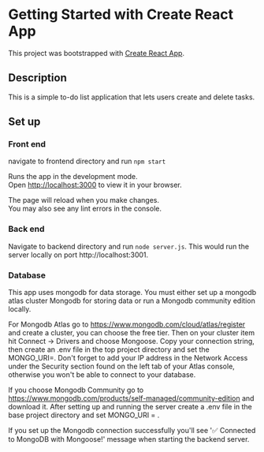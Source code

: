
# Getting Started with Create React App

This project was bootstrapped with [Create React App](https://github.com/facebook/create-react-app).

## Description

This is a simple to-do list application that lets users create and delete tasks.

## Set up

### Front end
navigate to frontend directory and run `npm start`

Runs the app in the development mode.\
Open [http://localhost:3000](http://localhost:3000) to view it in your browser.

The page will reload when you make changes.\
You may also see any lint errors in the console.

### Back end
Navigate to backend directory and run `node server.js`. This would run the server locally on port http://localhost:3001.

### Database
This app uses mongodb for data storage. You must either set up a mongodb atlas cluster Mongodb for storing data or run a Mongodb community edition locally.

For Mongodb Atlas go to https://www.mongodb.com/cloud/atlas/register and create a cluster, you can choose the free tier. Then on your cluster item hit Connect -> Drivers and choose Mongoose.
Copy your connection string, then create an .env file in the top project directory and set the MONGO_URI=<your connection string>. Don't forget to add your IP address in the Network Access under the Security section
found on the left tab of your Atlas console, otherwise you won't be able to connect to your database.

If you choose Mongodb Community go to https://www.mongodb.com/products/self-managed/community-edition and download it. After setting up and running the server create a .env file in the base project directory and 
set MONGO_URI = <your local connection url>.

If you set up the Mongodb connection successfully you'll see '✅ Connected to MongoDB with Mongoose!' message when starting the backend server.